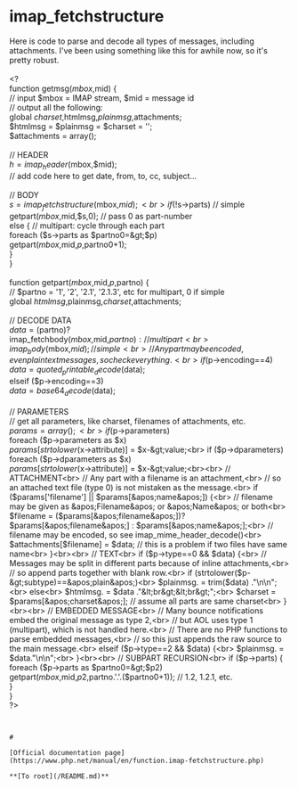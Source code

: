 # imap_fetchstructure



Here is code to parse and decode all types of messages, including attachments. I&apos;ve been using something like this for awhile now, so it&apos;s pretty robust.<br><br>&lt;?<br>function getmsg($mbox,$mid) {<br>    // input $mbox = IMAP stream, $mid = message id<br>    // output all the following:<br>    global $charset,$htmlmsg,$plainmsg,$attachments;<br>    $htmlmsg = $plainmsg = $charset = &apos;&apos;;<br>    $attachments = array();<br><br>    // HEADER<br>    $h = imap_header($mbox,$mid);<br>    // add code here to get date, from, to, cc, subject...<br><br>    // BODY<br>    $s = imap_fetchstructure($mbox,$mid);<br>    if (!$s-&gt;parts)  // simple<br>        getpart($mbox,$mid,$s,0);  // pass 0 as part-number<br>    else {  // multipart: cycle through each part<br>        foreach ($s-&gt;parts as $partno0=&gt;$p)<br>            getpart($mbox,$mid,$p,$partno0+1);<br>    }<br>}<br><br>function getpart($mbox,$mid,$p,$partno) {<br>    // $partno = &apos;1&apos;, &apos;2&apos;, &apos;2.1&apos;, &apos;2.1.3&apos;, etc for multipart, 0 if simple<br>    global $htmlmsg,$plainmsg,$charset,$attachments;<br><br>    // DECODE DATA<br>    $data = ($partno)?<br>        imap_fetchbody($mbox,$mid,$partno):  // multipart<br>        imap_body($mbox,$mid);  // simple<br>    // Any part may be encoded, even plain text messages, so check everything.<br>    if ($p-&gt;encoding==4)<br>        $data = quoted_printable_decode($data);<br>    elseif ($p-&gt;encoding==3)<br>        $data = base64_decode($data);<br><br>    // PARAMETERS<br>    // get all parameters, like charset, filenames of attachments, etc.<br>    $params = array();<br>    if ($p-&gt;parameters)<br>        foreach ($p-&gt;parameters as $x)<br>            $params[strtolower($x-&gt;attribute)] = $x-&gt;value;<br>    if ($p-&gt;dparameters)<br>        foreach ($p-&gt;dparameters as $x)<br>            $params[strtolower($x-&gt;attribute)] = $x-&gt;value;<br><br>    // ATTACHMENT<br>    // Any part with a filename is an attachment,<br>    // so an attached text file (type 0) is not mistaken as the message.<br>    if ($params[&apos;filename&apos;] || $params[&apos;name&apos;]) {<br>        // filename may be given as &apos;Filename&apos; or &apos;Name&apos; or both<br>        $filename = ($params[&apos;filename&apos;])? $params[&apos;filename&apos;] : $params[&apos;name&apos;];<br>        // filename may be encoded, so see imap_mime_header_decode()<br>        $attachments[$filename] = $data;  // this is a problem if two files have same name<br>    }<br><br>    // TEXT<br>    if ($p-&gt;type==0 &amp;&amp; $data) {<br>        // Messages may be split in different parts because of inline attachments,<br>        // so append parts together with blank row.<br>        if (strtolower($p-&gt;subtype)==&apos;plain&apos;)<br>            $plainmsg. = trim($data) ."\n\n";<br>        else<br>            $htmlmsg. = $data ."&lt;br&gt;&lt;br&gt;";<br>        $charset = $params[&apos;charset&apos;];  // assume all parts are same charset<br>    }<br><br>    // EMBEDDED MESSAGE<br>    // Many bounce notifications embed the original message as type 2,<br>    // but AOL uses type 1 (multipart), which is not handled here.<br>    // There are no PHP functions to parse embedded messages,<br>    // so this just appends the raw source to the main message.<br>    elseif ($p-&gt;type==2 &amp;&amp; $data) {<br>        $plainmsg. = $data."\n\n";<br>    }<br><br>    // SUBPART RECURSION<br>    if ($p-&gt;parts) {<br>        foreach ($p-&gt;parts as $partno0=&gt;$p2)<br>            getpart($mbox,$mid,$p2,$partno.&apos;.&apos;.($partno0+1));  // 1.2, 1.2.1, etc.<br>    }<br>}<br>?>
```
  

#

[Official documentation page](https://www.php.net/manual/en/function.imap-fetchstructure.php)

**[To root](/README.md)**